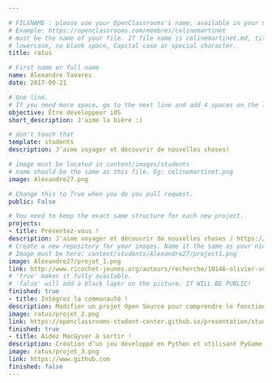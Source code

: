 ```yaml
---

# FILENAME : please use your OpenClassrooms's name, available in your url.
# Example: https://openclassrooms.com/membres/celinemartinet
# must be the name of your file. If file name is celinemartinet.md, title is celinemartinet.
# lowercase, no blank space, Capital case or special character.
title: ratus

# First name or full name
name: Alexandre Tavares
date: 2017-09-21

# One line.
# If you need more space, go to the next line and add 4 spaces on the left, as in 'description'.
objective: Être développeur iOS
short_description: J'aime la bière :)

# don't touch that
template: students
description: J'aime voyager et découvrir de nouvelles choses!

# image must be located in content/images/students
# name should be the same as this file. Eg: celinemartinet.png
image: Alexandre27.png

# Change this to True when you do you pull request.
public: False

# You need to keep the exact same structure for each new project.
projects:
- title: Présentez-vous !
description: J'aime voyager et découvrir de nouvelles choses / https://www.linkedin.com/in/alexandre-tavares-520a5a14a/
# Create a new repository for your images. Name it the same as your nickname and profile picture.
# Image must be here: content/students/Alexandre27/project1.png
image: Alexandre27/projet_1.png
link: http://www.ricochet-jeunes.org/auteurs/recherche/10146-olivier-vogel
# 'true' makes it fully available.
# 'false' will add a black layer on the picture. IT WILL BE PUBLIC!
finished: true
- title: Intégrez la communauté !
description: Modifier un projet Open Source pour comprendre le fonctionnement de Git, de Github et des pull requests.
image: ratus/projet_2.png
link: https://openclassrooms-student-center.github.io/presentation/students/ratus.html
finished: true
- title: Aidez MacGyver à sortir !
description: Création d’un jeu développé en Python et utilisant PyGame.
image: ratus/projet_3.png
link: https://www.github.com
finished: false
---
```

